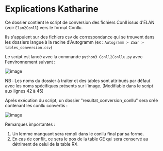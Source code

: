 # Explications Katharine
Ce dossier contient le script de conversion des fichiers Conll issus d'ELAN (voir `Elan2Conll`) vers le format Conllu.

Ils s'appuient sur des fichiers csv de correspondance qui se trouvent dans les dossiers langue à la racine d'Autogramm (ex : `Autogramm > Zaar > tables_conversion.csv`)

Le script est lancé avec la commande `python3 Conll2Conllu.py` avec l'environnement suivant :

![image](https://user-images.githubusercontent.com/98810400/171854381-d46e3db6-69d8-41d4-8642-9c2081c39b48.png)

NB : Les noms du dossier à traiter et des tables sont attribués par défaut avec les noms spécifiques présents sur l'image. (Modifiable dans le script aux lignes 42 à 45)


Après exécution du script, un dossier "resultat_conversion_conllu" sera créé contenant les conllu convertis :

![image](https://user-images.githubusercontent.com/98810400/171854322-823dbd78-251f-4681-bbf9-c5bf792604ed.png)


Remarques importantes : 
1) Un lemme manquant sera rempli dans le conllu final par sa forme.
2) En cas de conflit, ce sera le pos de la table GE qui sera conservé au détriment de celui de la table RX.
